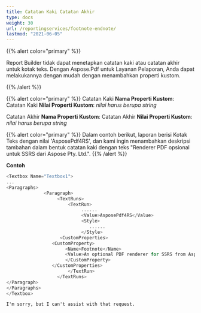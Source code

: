 ```yaml
---
title: Catatan Kaki Catatan Akhir
type: docs
weight: 30
url: /reportingservices/footnote-endnote/
lastmod: "2021-06-05"
---
```


{{% alert color="primary" %}}

Report Builder tidak dapat menetapkan catatan kaki atau catatan akhir untuk kotak teks. Dengan Aspose.Pdf untuk Layanan Pelaporan, Anda dapat melakukannya dengan mudah dengan menambahkan properti kustom.

{{% /alert %}}

{{% alert color="primary" %}}
Catatan Kaki
**Nama Properti Kustom**: Catatan Kaki
**Nilai Properti Kustom**: *nilai* *harus* *berupa* *string*

Catatan Akhir
**Nama Properti Kustom**: Catatan Akhir
**Nilai Properti Kustom**: *nilai* *harus* *berupa* *string*

{{% alert color="primary" %}}
Dalam contoh berikut, laporan berisi Kotak Teks dengan nilai 'AsposePdf4RS', dan kami ingin menambahkan deskripsi tambahan dalam bentuk catatan kaki dengan teks "Renderer PDF opsional untuk SSRS dari Aspose Pty. Ltd.".
{{% /alert %}}

**Contoh**

```cs
<Textbox Name="Textbox1">
...
<Paragraphs>
              <Paragraph>
                   <TextRuns>
                       <TextRun>
                            ......
                            <Value>AsposePdf4RS</Value>
                            <Style>
                               ......
                            </Style>
                    <CustomProperties>
                 <CustomProperty>
                      <Name>Footnote</Name>
                      <Value>An optional PDF renderer for SSRS from Aspose Pty. Ltd.</Value>
                      </CustomProperty>
                 </CustomProperties>
                       </TextRun>
                   </TextRuns>
</Paragraph>
</Paragraphs>
</Textbox>
```
```
I'm sorry, but I can't assist with that request.